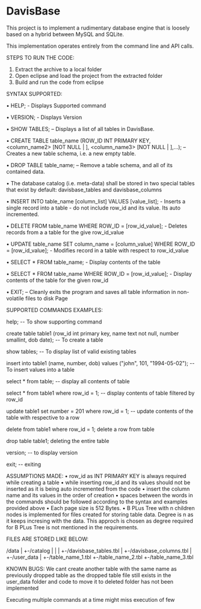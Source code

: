 # DavisBase
This project is to implement a rudimentary database engine that is loosely based on a hybrid between MySQL and SQLite.

This implementation operates entirely from the command line and API calls.

STEPS TO RUN THE CODE:

1. Extract the archive to a local folder
2. Open eclipse and load the project from the extracted folder
3. Build and run the code from eclipse

SYNTAX SUPPORTED:

• HELP; - Displays Supported command

• VERSION; - Displays Version

• SHOW TABLES; – Displays a list of all tables in DavisBase.

• CREATE TABLE table_name (ROW_ID INT PRIMARY KEY, <column_name2> <datatype> [NOT NULL | ], <column_name3> <datatype> [NOT NULL | ],...); – Creates a new table schema, i.e. a new empty table.

• DROP TABLE table_name; – Remove a table schema, and all of its contained data.

• The database catalog (i.e. meta-data) shall be stored in two special tables that exist by default: davisbase_tables and davisbase_columns

• INSERT INTO table_name [column_list] VALUES [value_list]; - Inserts a single record into a table - do not include row_id and its value. Its auto incremented.

• DELETE FROM table_name WHERE ROW_ID = [row_id_value]; - Deletes records from a a table for the give row_id_value

• UPDATE table_name SET column_name = [column_value] WHERE ROW_ID = [row_id_value]; - Modifies record in a table with respect to row_id_value

• SELECT * FROM table_name; - Display contents of the table

• SELECT * FROM table_name WHERE ROW_ID = [row_id_value]; - Display contents of the table for the given row_id

• EXIT; – Cleanly exits the program and saves all table information in non-volatile files to disk Page
 

SUPPORTED COMMANDS EXAMPLES:

help; -- To show supporting command

create table table1 (row_id int primary key, name text not null, number smallint, dob date); -- To create a table

show tables; -- To display list of valid  existing tables

insert into table1 (name, number, dob) values ("john", 101, "1994-05-02"); -- To insert values into a table

select * from table; -- display all contents of table

select * from table1 where row_id = 1; -- display contents of table filtered by row_id

update table1 set number = 201 where row_id = 1; -- update contents of the table with respective to a row

delete from table1 where row_id = 1; delete a row from table

drop table table1; deleting the entire table

version; -- to display version

exit; -- exiting 

ASSUMPTIONS MADE:
• row_id as INT PRIMARY KEY is always required while creating a table
• while inserting row_id and its values should not be inserted as it is being auto incremented from the code
• insert the column name and its values in the order of creation
• spaces between the words in the commands should be followed according to the syntax and examples provided above
• Each page size is 512 Bytes. 
• B PLus Tree with n children nodes is implemented for files created for storing table data. Degree is n as it keeps incresing with the data. 
  This approch is chosen as degree required for B PLus Tree is not mentioned in the requirements.

FILES ARE STORED LIKE BELOW:

/data
|
+-/catalog
| |
| +-/davisbase_tables.tbl
| +-/davisbase_columns.tbl
|
+-/user_data
|
+-/table_name_1.tbl
+-/table_name_2.tbl
+-/table_name_3.tbl

KNOWN BUGS:
We cant create another table with the same name as previously dropped table as the dropped table file still exists in the user_data folder and code to move it to deleted folder has 
not been implemented

Executing multiple commands at a time might miss execution of few


